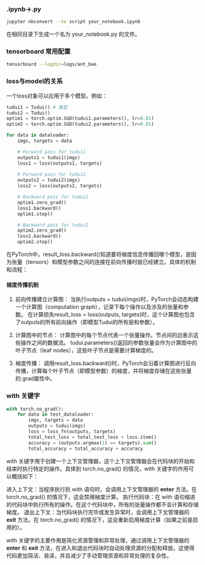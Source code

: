 ### .ipynb->.py
```bash
jupyter nbconvert --to script your_notebook.ipynb
```
在相同目录下生成一个名为 your_notebook.py 的文件。

### tensorboard 常用配置
```bash
tensorboard --logdir=logs/ant_bee
```

### loss与model的关系
一个loss对象可以应用于多个模型。例如：
```python
tudui1 = Tudui() # 模型
tudui2 = Tudui()
optim1 = torch.optim.SGD(tudui1.parameters(), lr=0.01)
optim2 = torch.optim.SGD(tudui2.parameters(), lr=0.01)

for data in dataloader:
    imgs, targets = data

    # Forward pass for tudui1
    outputs1 = tudui1(imgs)
    loss1 = loss(outputs1, targets)
    
    # Forward pass for tudui2
    outputs2 = tudui2(imgs)
    loss2 = loss(outputs2, targets)

    # Backward pass for tudui1
    optim1.zero_grad()
    loss1.backward()
    optim1.step()

    # Backward pass for tudui2
    optim2.zero_grad()
    loss2.backward()
    optim2.step()
```
在PyTorch中，result_loss.backward()知道要将梯度信息传播回哪个模型，是因为张量（tensors）和模型参数之间的连接在前向传播时就已经建立。具体的机制和流程：

#### 梯度传播机制
1. 前向传播建立计算图：
    当执行outputs = tudui(imgs)时，PyTorch会动态构建一个计算图（computation graph），记录下每个操作以及涉及的张量和参数。
在计算损失result_loss = loss(outputs, targets)时，这个计算图也包含了outputs的所有前向操作（即模型Tudui的所有层和参数）。

2. 计算图中的节点：
    计算图中的每个节点代表一个张量操作。节点间的边表示这些操作之间的数据流。
tudui.parameters()返回的参数张量会作为计算图中的叶子节点（leaf nodes），这些叶子节点是需要计算梯度的。

3. 梯度传播：
    调用result_loss.backward()时，PyTorch会沿着计算图进行反向传播，计算每个叶子节点（即模型参数）的梯度，并将梯度存储在这些张量的.grad属性中。


### with 关键字
```python
with torch.no_grad():
    for data in test_dataloader:
        imgs, targets = data
        outputs = tudui(imgs)
        loss = loss_fn(outputs, targets)
        total_test_loss = total_test_loss + loss.item()
        accuracy = (outputs.argmax(1) == targets).sum()
        total_accuracy = total_accuracy + accuracy
```
with 关键字用于创建一个上下文管理器，这个上下文管理器会在代码块的开始和结束时执行特定的操作。具体到 torch.no_grad() 的情况，with 关键字的作用可以概括如下：

进入上下文：当程序执行到 with 语句时，会调用上下文管理器的 __enter__ 方法。在 torch.no_grad() 的情况下，这会禁用梯度计算。
执行代码块：在 with 语句缩进的代码块中执行所有的操作。在这个代码块中，所有的张量操作都不会计算和存储梯度。
退出上下文：当代码块执行完毕或发生异常时，会调用上下文管理器的 __exit__ 方法。在 torch.no_grad() 的情况下，这会重新启用梯度计算（如果之前是启用的）。

with 关键字的主要作用是简化资源管理和异常处理，通过调用上下文管理器的 __enter__ 和 __exit__ 方法，在进入和退出代码块时自动处理资源的分配和释放。这使得代码更加简洁、易读，并且减少了手动管理资源和异常处理的复杂性。